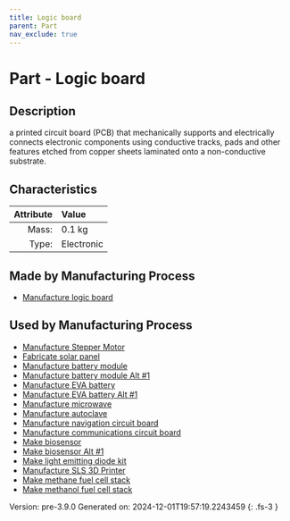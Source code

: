 ```yaml
---
title: Logic board
parent: Part
nav_exclude: true
---
```

# Part - Logic board

## Description
a printed circuit board (PCB) that&#10;&#9;&#9;mechanically supports and electrically connects electronic components&#10;&#9;&#9;using conductive tracks, pads and other features etched from copper&#10;&#9;&#9;sheets laminated onto a non-conductive substrate.

## Characteristics

| Attribute      | Value |
|--------:|:------|
|Mass:|0.1 kg|
|Type:|Electronic|

## Made by Manufacturing Process

- [Manufacture logic board](../process/manufacture-logic-board.html)

## Used by Manufacturing Process

- [Manufacture Stepper Motor](../process/manufacture-stepper-motor.html)
- [Fabricate solar panel](../process/fabricate-solar-panel.html)
- [Manufacture battery module](../process/manufacture-battery-module.html)
- [Manufacture battery module Alt #1](../process/manufacture-battery-module-alt--1.html)
- [Manufacture EVA battery](../process/manufacture-eva-battery.html)
- [Manufacture EVA battery Alt #1](../process/manufacture-eva-battery-alt--1.html)
- [Manufacture microwave](../process/manufacture-microwave.html)
- [Manufacture autoclave](../process/manufacture-autoclave.html)
- [Manufacture navigation circuit board](../process/manufacture-navigation-circuit-board.html)
- [Manufacture communications circuit board](../process/manufacture-communications-circuit-board.html)
- [Make biosensor](../process/make-biosensor.html)
- [Make biosensor Alt #1](../process/make-biosensor-alt--1.html)
- [Make light emitting diode kit](../process/make-light-emitting-diode-kit.html)
- [Manufacture SLS 3D Printer](../process/manufacture-sls-3d-printer.html)
- [Make methane fuel cell stack](../process/make-methane-fuel-cell-stack.html)
- [Make methanol fuel cell stack](../process/make-methanol-fuel-cell-stack.html)


Version: pre-3.9.0 Generated on: 2024-12-01T19:57:19.2243459
{: .fs-3 }

